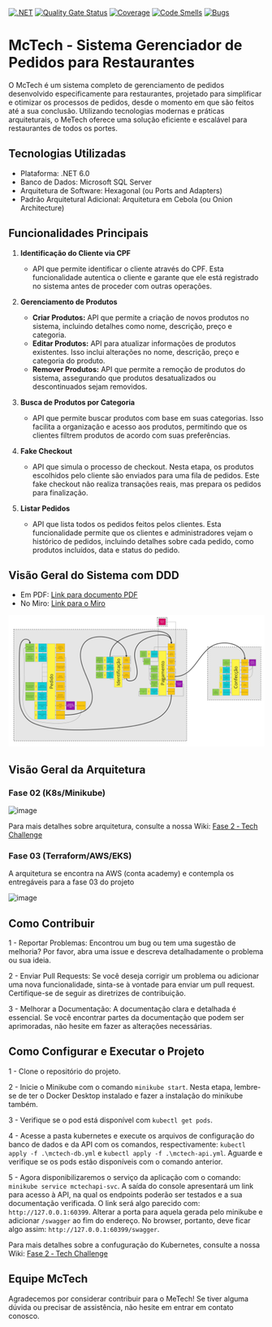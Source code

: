 [![.NET](https://github.com/Grupo-68-FIAP/Fiap.McTech/actions/workflows/dotnet.yml/badge.svg)](https://github.com/Grupo-68-FIAP/Fiap.McTech/actions/workflows/dotnet.yml) [![Quality Gate Status](https://sonarcloud.io/api/project_badges/measure?project=Grupo-68-FIAP_Fiap.McTech&metric=alert_status)](https://sonarcloud.io/summary/new_code?id=Grupo-68-FIAP_Fiap.McTech) [![Coverage](https://sonarcloud.io/api/project_badges/measure?project=Grupo-68-FIAP_Fiap.McTech&metric=coverage)](https://sonarcloud.io/summary/new_code?id=Grupo-68-FIAP_Fiap.McTech) [![Code Smells](https://sonarcloud.io/api/project_badges/measure?project=Grupo-68-FIAP_Fiap.McTech&metric=code_smells)](https://sonarcloud.io/summary/new_code?id=Grupo-68-FIAP_Fiap.McTech) [![Bugs](https://sonarcloud.io/api/project_badges/measure?project=Grupo-68-FIAP_Fiap.McTech&metric=bugs)](https://sonarcloud.io/summary/new_code?id=Grupo-68-FIAP_Fiap.McTech)
# McTech - Sistema Gerenciador de Pedidos para Restaurantes

O McTech é um sistema completo de gerenciamento de pedidos desenvolvido especificamente para restaurantes, projetado para simplificar e otimizar os processos de pedidos, desde o momento em que são feitos até a sua conclusão. 
Utilizando tecnologias modernas e práticas arquiteturais, o MeTech oferece uma solução eficiente e escalável para restaurantes de todos os portes.

## Tecnologias Utilizadas
 - Plataforma: .NET 6.0
 - Banco de Dados: Microsoft SQL Server
 - Arquitetura de Software: Hexagonal (ou Ports and Adapters)
 - Padrão Arquitetural Adicional: Arquitetura em Cebola (ou Onion Architecture)

## Funcionalidades Principais
1. **Identificação do Cliente via CPF**
   - API que permite identificar o cliente através do CPF. Esta funcionalidade autentica o cliente e garante que ele está registrado no sistema antes de proceder com outras operações.

2. **Gerenciamento de Produtos**
   - **Criar Produtos:** API que permite a criação de novos produtos no sistema, incluindo detalhes como nome, descrição, preço e categoria.
   - **Editar Produtos:** API para atualizar informações de produtos existentes. Isso inclui alterações no nome, descrição, preço e categoria do produto.
   - **Remover Produtos:** API que permite a remoção de produtos do sistema, assegurando que produtos desatualizados ou descontinuados sejam removidos.

3. **Busca de Produtos por Categoria**
   - API que permite buscar produtos com base em suas categorias. Isso facilita a organização e acesso aos produtos, permitindo que os clientes filtrem produtos de acordo com suas preferências.

4. **Fake Checkout**
   - API que simula o processo de checkout. Nesta etapa, os produtos escolhidos pelo cliente são enviados para uma fila de pedidos. Este fake checkout não realiza transações reais, mas prepara os pedidos para finalização.

5. **Listar Pedidos**
   - API que lista todos os pedidos feitos pelos clientes. Esta funcionalidade permite que os clientes e administradores vejam o histórico de pedidos, incluindo detalhes sobre cada pedido, como produtos incluídos, data e status do pedido.

## Visão Geral do Sistema com DDD

- Em PDF: [Link para documento PDF](./Documentação%20do%20Sistema%20com%20DDD.pdf)
- No Miro: [Link para o Miro](https://miro.com/app/board/uXjVKVozBqw=/)

![DDD do Sistema](./ddd-sistema.jpg)

## Visão Geral da Arquitetura

### Fase 02 (K8s/Minikube)
![image](https://github.com/user-attachments/assets/a9d9e5e4-46c9-4c6f-9a58-c8dd113d4382)

Para mais detalhes sobre arquitetura, consulte a nossa Wiki: [Fase 2 ‐ Tech Challenge](https://github.com/Grupo-68-FIAP/Fiap.McTech/wiki/Fase-2-%E2%80%90-Tech-Challenge)

### Fase 03 (Terraform/AWS/EKS)
A arquitetura se encontra na AWS (conta academy) e contempla os entregáveis para a fase 03 do projeto

![image](./pos-fiap-fase03-arquitetura.png)

## Como Contribuir

1 - Reportar Problemas: Encontrou um bug ou tem uma sugestão de melhoria? Por favor, abra uma issue e descreva detalhadamente o problema ou sua ideia.

2 - Enviar Pull Requests: Se você deseja corrigir um problema ou adicionar uma nova funcionalidade, sinta-se à vontade para enviar um pull request. Certifique-se de seguir as diretrizes de contribuição.

3 - Melhorar a Documentação: A documentação clara e detalhada é essencial. Se você encontrar partes da documentação que podem ser aprimoradas, não hesite em fazer as alterações necessárias.


## Como Configurar e Executar o Projeto

1 - Clone o repositório do projeto.

2 - Inicie o Minikube com o comando `minikube start`. Nesta etapa, lembre-se de ter o Docker Desktop instalado e fazer a instalação do minikube também.

3 - Verifique se o pod está disponível com `kubectl get pods`.

4 - Acesse a pasta kubernetes e execute os arquivos de configuração do banco de dados e da API com os comandos, respectivamente: `kubectl apply -f .\mctech-db.yml` e `kubectl apply -f .\mctech-api.yml`. Aguarde e verifique se os pods estão disponíveis com o comando anterior.

5 - Agora disponibilizaremos o serviço da aplicação com o comando: `minikube service mctechapi-svc`. A saída do console apresentará um link para acesso à API, na qual os endpoints poderão ser testados e a sua documentação verificada. O link será algo parecido com: `http://127.0.0.1:60399`. Alterar a porta para aquela gerada pelo minikube e adicionar `/swagger` ao fim do endereço. No browser, portanto, deve ficar algo assim: `http://127.0.0.1:60399/swagger`.

Para mais detalhes sobre a confuguração do Kubernetes, consulte a nossa Wiki: [Fase 2 ‐ Tech Challenge](https://github.com/Grupo-68-FIAP/Fiap.McTech/wiki/Fase-2-%E2%80%90-Tech-Challenge)

## Equipe McTech
Agradecemos por considerar contribuir para o MeTech! Se tiver alguma dúvida ou precisar de assistência, não hesite em entrar em contato conosco.
